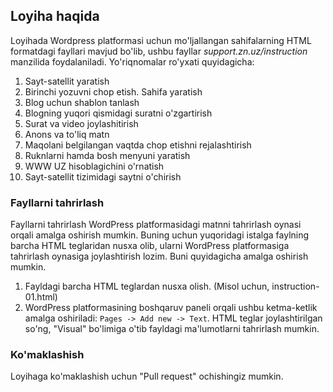 ## Loyiha haqida
Loyihada Wordpress platformasi uchun mo'ljallangan sahifalarning HTML formatdagi fayllari mavjud bo'lib, ushbu fayllar _support.zn.uz/instruction_ manzilida foydalaniladi. Yo'riqnomalar ro'yxati quyidagicha:
1. Sayt-satellit yaratish
2. Birinchi yozuvni chop etish. Sahifa yaratish
3. Blog uchun shablon tanlash
4. Blogning yuqori qismidagi suratni o'zgartirish
5. Surat va video joylashitirish
6. Anons va to'liq matn
7. Maqolani belgilangan vaqtda chop etishni rejalashtirish
8. Ruknlarni hamda bosh menyuni yaratish
9. WWW UZ hisoblagichini o'rnatish
10. Sayt-satellit tizimidagi saytni o'chirish


### Fayllarni tahrirlash
Fayllarni tahrirlash WordPress platformasidagi matnni tahrirlash oynasi orqali amalga oshirish mumkin. Buning uchun yuqoridagi istalga faylning barcha HTML teglaridan nusxa olib, ularni WordPress platformasiga tahrirlash oynasiga joylashtirish lozim. Buni quyidagicha amalga oshirish mumkin.
1. Fayldagi barcha HTML teglardan nusxa olish. (Misol uchun, instruction-01.html)
2. WordPress platformasining boshqaruv paneli orqali ushbu ketma-ketlik amalga oshiriladi: `Pages -> Add new -> Text`. HTML teglar joylashtirilgan so'ng, "Visual" bo'limiga o'tib fayldagi ma'lumotlarni tahrirlash mumkin.
### Ko'maklashish
Loyihaga ko'maklashish uchun "Pull request" ochishingiz mumkin.
